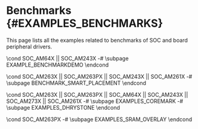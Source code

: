 #  Benchmarks {#EXAMPLES_BENCHMARKS}

This page lists all the examples related to benchmarks of SOC and board peripheral drivers.

\cond SOC_AM64X || SOC_AM243X
   -# \subpage EXAMPLE_BENCHMARKDEMO
\endcond

\cond SOC_AM263X || SOC_AM263PX || SOC_AM243X || SOC_AM261X
   -# \subpage BENCHMARK_SMART_PLACEMENT
\endcond

\cond  SOC_AM263X || SOC_AM263PX || SOC_AM64X || SOC_AM243X || SOC_AM273X || SOC_AM261X
   -# \subpage EXAMPLES_COREMARK
   -# \subpage EXAMPLES_DHRYSTONE
\endcond

\cond SOC_AM263PX
   -# \subpage EXAMPLES_SRAM_OVERLAY
\endcond